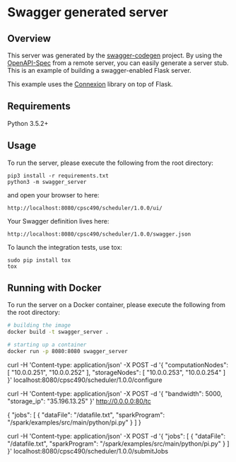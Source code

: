 # Swagger generated server

## Overview
This server was generated by the [swagger-codegen](https://github.com/swagger-api/swagger-codegen) project. By using the
[OpenAPI-Spec](https://github.com/swagger-api/swagger-core/wiki) from a remote server, you can easily generate a server stub.  This
is an example of building a swagger-enabled Flask server.

This example uses the [Connexion](https://github.com/zalando/connexion) library on top of Flask.

## Requirements
Python 3.5.2+

## Usage
To run the server, please execute the following from the root directory:

```
pip3 install -r requirements.txt
python3 -m swagger_server
```

and open your browser to here:

```
http://localhost:8080/cpsc490/scheduler/1.0.0/ui/
```

Your Swagger definition lives here:

```
http://localhost:8080/cpsc490/scheduler/1.0.0/swagger.json
```

To launch the integration tests, use tox:
```
sudo pip install tox
tox
```

## Running with Docker

To run the server on a Docker container, please execute the following from the root directory:

```bash
# building the image
docker build -t swagger_server .

# starting up a container
docker run -p 8080:8080 swagger_server
```

curl -H 'Content-type: application/json' -X POST -d '{
  "computationNodes": [
    "10.0.0.251",
    "10.0.0.252"
  ],
  "storageNodes": [
    "10.0.0.253",
    "10.0.0.254"
  ]
}' localhost:8080/cpsc490/scheduler/1.0.0/configure


curl -H 'Content-type: application/json' -X POST -d '{
  "bandwidth": 5000,
  "storage_ip": "35.196.13.25"
}' http://0.0.0.0:80/tc

{
  "jobs": [
    {
      "dataFile": "/datafile.txt",
      "sparkProgram": "/spark/examples/src/main/python/pi.py"
    }
  ]
}

curl -H 'Content-type: application/json' -X POST -d '{
  "jobs": [
    {
      "dataFile": "/datafile.txt",
      "sparkProgram": "/spark/examples/src/main/python/pi.py"
    }
  ]
}' localhost:8080/cpsc490/scheduler/1.0.0/submitJobs

